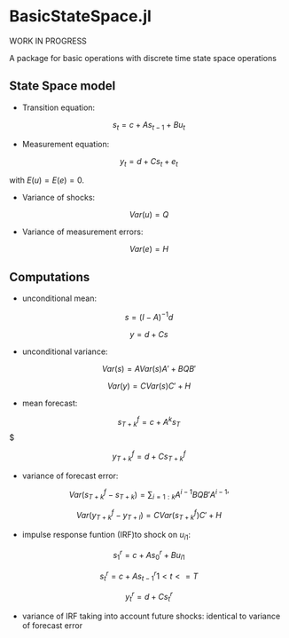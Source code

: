 # BasicStateSpace.jl

WORK IN PROGRESS

A package for basic operations with discrete time state space
operations

## State Space model

- Transition equation:

$$ s_t = c + A s_{t-1} + B u_t $$

- Measurement equation:

$$ y_t = d + C s_{t} + e_{t} $$

with $E(u) = E(e) = 0$.

- Variance of shocks:

$$ Var(u) = Q$$

- Variance of measurement errors:

$$ Var(e) = H$$

## Computations

- unconditional mean: 

$$s = (I - A)^{-1}d$$

$$y = d + C s$$

- unconditional variance:

$$ Var(s) = A Var(s) A' + B Q B'$$

$$ Var(y) = C Var(s) C' + H$$

- mean forecast:

$$ s^f_{T+k} = c + A^k s_T$$$

$$ y^f_{T+k} = d + C s^f_{T+k}$$

- variance of forecast error:

$$ Var(s^f_{T+k} - s_{T+k}) = \sum_{i=1:k} A^{i-1}BQB'{A^{i-1}}'$$

$$ Var(y^f_{T+k} - y_{T+l}) = C Var(s^f_{T+k}) C' + H$$

- impulse response funtion (IRF)to shock on $u_{i1}$:

$$ s^r_1 = c + A s^r_0 + Bu_{i1} $$

$$ s^r_t = c + A s^r_{t-1} 1 < t <= T$$

$$ y^r_t = d + Cs^r_t$$

- variance of IRF taking into account future shocks: identical to
  variance of forecast error
